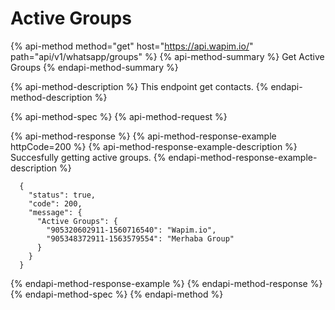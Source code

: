 # Active Groups

{% api-method method="get" host="https://api.wapim.io/" path="api/v1/whatsapp/groups" %}
{% api-method-summary %}
Get Active Groups
{% endapi-method-summary %}

{% api-method-description %}
This endpoint get contacts.
{% endapi-method-description %}

{% api-method-spec %}
{% api-method-request %}

{% api-method-response %}
{% api-method-response-example httpCode=200 %}
{% api-method-response-example-description %}
Succesfully getting active groups.
{% endapi-method-response-example-description %}

```text
  {
    "status": true,
    "code": 200,
    "message": {
      "Active Groups": {
        "905320602911-1560716540": "Wapim.io",
        "905348372911-1563579554": "Merhaba Group"
      }
    }
  }
```
{% endapi-method-response-example %}
{% endapi-method-response %}
{% endapi-method-spec %}
{% endapi-method %}

